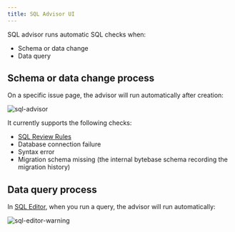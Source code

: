 ```yaml
---
title: SQL Advisor UI
---
```


SQL advisor runs automatic SQL checks when:

- Schema or data change
- Data query

## Schema or data change process

On a specific issue page, the advisor will run automatically after creation:

![sql-advisor](/docs/schema-review-engine-mysql-use-innodb.webp)

It currently supports the following checks:

- [SQL Review Rules](/docs/sql-review/review-policy/overview)
- Database connection failure
- Syntax error
- Migration schema missing (the internal bytebase schema recording the migration history)

## Data query process

In [SQL Editor](/docs/sql-editor/overview), when you run a query, the advisor will run automatically:

![sql-editor-warning](/docs/sql-review/sql-editor-warning.webp)
